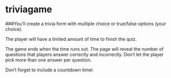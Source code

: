 # triviagame
###You’ll create a trivia form with multiple choice or true/false options (your choice).

The player will have a limited amount of time to finish the quiz.

The game ends when the time runs out. The page will reveal the number of questions that players answer correctly and incorrectly.
Don’t let the player pick more than one answer per question.

Don’t forget to include a countdown timer.
